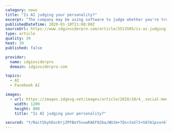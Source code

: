 ```yaml
---
category: news
title: "Is AI judging your personality?"
excerpt: "The company may be using software to judge whether you're trustworthy enough to rent a house based on what you post on Facebook, Twitter and Instagram ... Trooly created an AI-based tool designed to \"predict trustworthy relationships and interactions ..."
publishedDateTime: 2020-01-10T21:08:00Z
sourceUrl: https://www.idginsiderpro.com/article/3513505/is-ai-judging-your-personality.html
type: article
quality: 39
heat: 39
published: false

provider:
  name: idginsiderpro
  domain: idginsiderpro.com

topics:
  - AI
  - Facebook AI

images:
  - url: https://images.idgesg.net/images/article/2018/10/4_.social-media-100777586-large.3x2.jpg
    width: 1200
    height: 800
    title: "Is AI judging your personality?"

secured: "Y/RactSbyhDxcKrjZPFBoY5vuwRAEF02ba/WUJm+7Qs+JaSl5+S07A1pvu+bl0kzQ0AAxRCVSY5Wf2JkkSnppH36GUnjso5i86BA/fDRZSI3hbrEaCSPJ17oAB0hl8RA5ScMIh89YnIHbjh8LT+NiJtJ2wuLOs9JhxfaNHjJ9mlpz5iFs/6X4xmJy6U9lsL1MPBrk9301cp8nI6B/BA+CzgjTuPtnrajlZqXBKvxp9T79o0/IzdJ07a4katzx+IqNMH5MjTdxsNRyIUi8mul9RV0+3A5/VGiPl1L56MBMRM=;hmRX7pDWJQE+YjTpqZKT6Q=="
---
```


